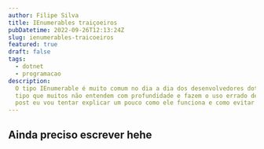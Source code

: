 ```yaml
---
author: Filipe Silva
title: IEnumerables traiçoeiros
pubDatetime: 2022-09-26T12:13:24Z
slug: ienumerables-traicoeiros
featured: true
draft: false
tags:
  - dotnet
  - programacao
description:
  O tipo IEnumerable é muito comum no dia a dia dos desenvolvedores dotnet mas, ao mesmo tempo, é um
  tipo que muitos não entendem com profundidade e fazem o uso errado dessa incrível abstração. Neste
  post eu vou tentar explicar um pouco como ele funciona e como evitar erros comuns ao utilizá-lo.
---
```


## Ainda preciso escrever hehe
